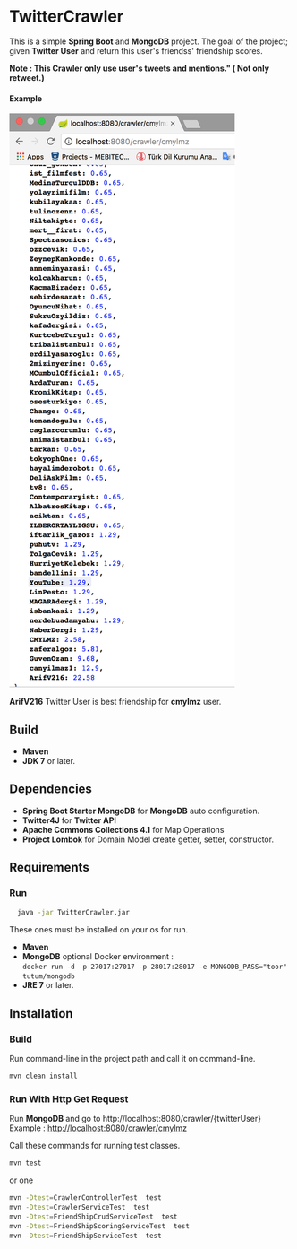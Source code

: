 # TwitterCrawler

This is a simple **Spring Boot** and **MongoDB** project.
The goal of the project; given **Twitter User** and return this user's friendss' friendship scores.

**Note : This Crawler only use user's tweets and mentions." ( Not only retweet.)**

#### Example

![TwitterCrawler](https://github.com/alicankustemur/TwitterCrawler/blob/master/src/main/resources/TwitterCrawler.png?raw=true "TwitterCrawler")

**ArifV216** Twitter User is best friendship for **cmylmz** user.

## Build
 - **Maven**
 - **JDK 7** or later.

## Dependencies
- **Spring Boot Starter MongoDB** for **MongoDB** auto configuration.
- **Twitter4J** for **Twitter API**
- **Apache Commons Collections 4.1** for Map Operations
- **Project Lombok** for Domain Model create getter, setter, constructor.


## Requirements

 ### Run
 ```sh
   java -jar TwitterCrawler.jar
   ```
   
  These ones must be installed on your os for run.
  - **Maven** 
  - **MongoDB** 
  optional Docker environment : <br /> 
   ```docker run -d -p 27017:27017 -p 28017:28017 -e MONGODB_PASS="toor" tutum/mongodb```
  - **JRE 7** or later.
  
  
 ## Installation
 ### Build
 Run command-line in the project path and call it on command-line.
  ```sh
  mvn clean install
  ```
  
  ### Run With Http Get Request
  
  Run **MongoDB** and go to http://localhost:8080/crawler/{twitterUser}
  Example : [http://localhost:8080/crawler/cmylmz](http://localhost:8080/crawler/cmylmz)

Call these commands for running test classes.

```sh
mvn test
```
or one
```sh
mvn -Dtest=CrawlerControllerTest  test
mvn -Dtest=CrawlerServiceTest  test
mvn -Dtest=FriendShipCrudServiceTest  test
mvn -Dtest=FriendShipScoringServiceTest  test
mvn -Dtest=FriendShipServiceTest  test
```
